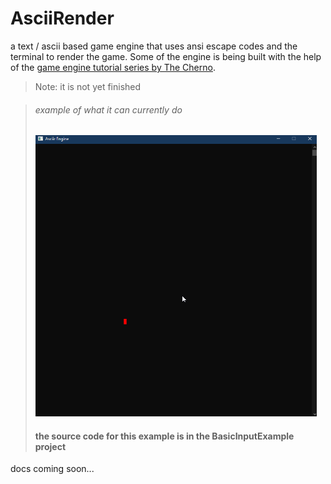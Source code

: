 # AsciiRender
a text / ascii based game engine that uses ansi escape codes and the terminal to render the game.
Some of the engine is being built with the help of the [game engine tutorial series by The Cherno](https://www.youtube.com/watch?v=JxIZbV_XjAs&list=PLlrATfBNZ98dC-V-N3m0Go4deliWHPFwT).
> Note: it is not yet finished

> ###### *example of what it can currently do*
> <img src="Resources/AREarlyExample.gif" width=450 height=450>
> 
> #### the source code for this example is in the BasicInputExample project

docs coming soon...

